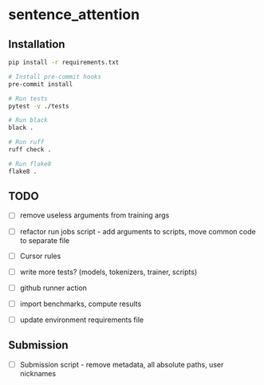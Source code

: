 # sentence_attention

## Installation

```bash
pip install -r requirements.txt

# Install pre-commit hooks
pre-commit install

# Run tests
pytest -v ./tests

# Run black
black .

# Run ruff
ruff check .

# Run flake8
flake8 .
```


## TODO

- [ ] remove useless arguments from training args
- [ ] refactor run jobs script - add arguments to scripts, move common code to separate file
- [ ] Cursor rules
- [ ] write more tests? (models, tokenizers, trainer, scripts)
- [ ] github runner action
- [ ] import benchmarks, compute results
- [ ] update environment requirements file


## Submission

- [ ] Submission script - remove metadata, all absolute paths, user nicknames